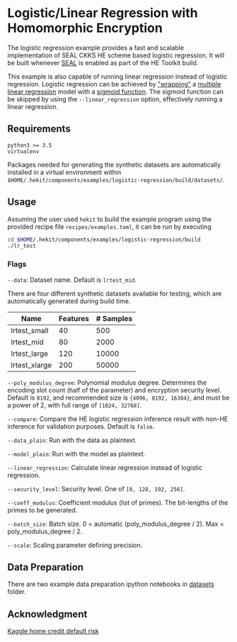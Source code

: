 # Logistic/Linear Regression with Homomorphic Encryption
The logistic regression example provides a fast and scalable implementation of
SEAL CKKS HE scheme based logistic regression.  It will be built whenever
[SEAL](https://github.com/microsoft/SEAL) is enabled as part of the HE Toolkit
build.

This example is also capable of running linear regression instead of logistic
regression. Logistic regression can be achieved by
["wrapping"](https://philippmuens.com/logistic-regression-from-scratch) a
[multiple linear
regression](https://en.wikipedia.org/wiki/Linear_regression#Simple_and_multiple_linear_regression)
model with a [sigmoid
function](https://en.wikipedia.org/wiki/Sigmoid_function). The sigmoid function
can be skipped by using the `--linear_regression` option, effectively running a
linear regression.

## Requirements
```
python3 >= 3.5
virtualenv
```
Packages needed for generating the synthetic datasets are automatically
installed in a virtual environment within
`$HOME/.hekit/components/examples/logistic-regression/build/datasets/`.

## Usage
Assuming the user used `hekit` to build the example program using the provided
recipe file `recipes/examples.toml`, it can be run by executing
```bash
cd $HOME/.hekit/components/examples/logistic-regression/build
./lr_test
```

### Flags
`--data`: Dataset name. Default is `lrtest_mid`.

There are four different synthetic datasets available for testing, which are
automatically generated during build time.

| Name | Features | # Samples |
| --- | --- | --- |
| lrtest_small | 40 | 500 |
| lrtest_mid | 80 | 2000 |
| lrtest_large | 120 | 10000 |
| lrtest_xlarge | 200 | 50000 |

`--poly_modulus_degree`: Polynomial modulus degree. Determines the
encoding slot count (half of the parameter) and encryption security level.
Default is `8192`, and recommended size is `{4096, 8192, 16384}`, and
must be a power of 2, with full range of `[1024, 32768]`.

`--compare`: Compare the HE logistic regression inference result with non-HE
inference for validation purposes. Default is `false`.

`--data_plain`: Run with the data as plaintext.

`--model_plain`: Run with the model as plaintext.

`--linear_regression`: Calculate linear regression instead of logistic regression.

`--security_level`: Security level. One of `[0, 128, 192, 256]`.

`--coeff_modulus`: Coefficient modulus (list of primes). The bit-lengths of the primes to be generated.

`--batch_size`: Batch size. 0 = automatic (poly_modulus_degree / 2). Max = poly_modulus_degree / 2.

`--scale`: Scaling parameter defining precision.

## Data Preparation
There are two example data preparation ipython notebooks in
[datasets](datasets) folder.

## Acknowledgment
[Kaggle home credit default risk](https://www.kaggle.com/c/home-credit-default-risk)
